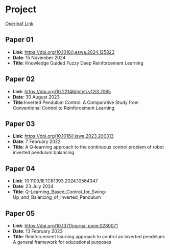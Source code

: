 # Project

[Overleaf Link](https://www.overleaf.com/6325884828qqwywgsgqdvn#6c9168)

## Paper 01

- **Link**: https://doi.org/10.1016/j.eswa.2024.125823
- **Date**: 15 November 2024
- **Title**: Knowledge Guided Fuzzy Deep Reinforcement Learning

## Paper 02

- **Link**: https://doi.org/10.22146/jnteti.v12i3.7065
- **Date**: 30 August 2023
- **Title**:Inverted Pendulum Control: A Comparative Study from Conventional Control to Reinforcement Learning

## Paper 03

- **Link**: https://doi.org/10.1016/j.iswa.2023.200313
- **Date**: 7 February 2022
- **Title**: A Q-learning approach to the continuous control problem of robot inverted pendulum balancing

## Paper 04

- **Link**: 10.1109/IETC61393.2024.10564347
- **Date**: 23 July 2024
- **Title**: Q-Learning_Based_Control_for_Swing-Up_and_Balancing_of_Inverted_Pendulum

## Paper 05

- **Link**: https://doi.org/10.1371/journal.pone.0280071
- **Date**: 13 February 2023
- **Title**: Reinforcement learning approach to control an inverted pendelum: A general framework for educational purposes
